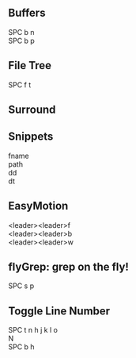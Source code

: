 ## Buffers
  SPC b n  
  SPC b p

## File Tree
  SPC f t

## Surround

## Snippets
  fname  
  path  
  dd  
  dt  

## EasyMotion
  &lt;leader>&lt;leader>f  
  &lt;leader>&lt;leader>b  
  &lt;leader>&lt;leader>w  

## flyGrep: grep on the fly!
  SPC s p

## Toggle Line Number
  SPC t n 
  h j k l o  
  N  
  SPC b h  


